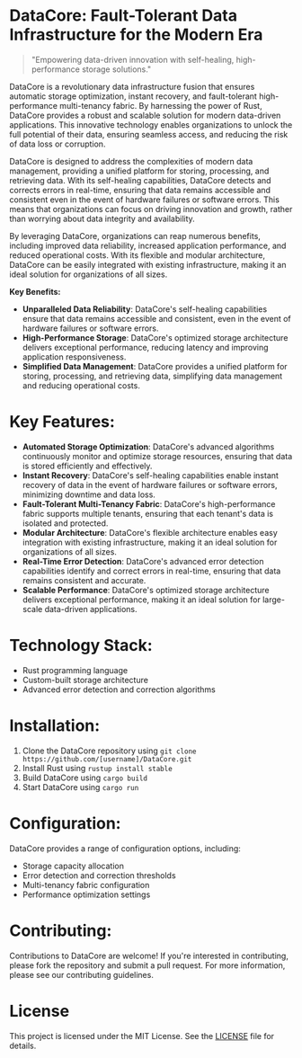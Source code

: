 <!-- DataCore_20250804193423_6726 -->

# DataCore: Fault-Tolerant Data Infrastructure for the Modern Era
> "Empowering data-driven innovation with self-healing, high-performance storage solutions."

DataCore is a revolutionary data infrastructure fusion that ensures automatic storage optimization, instant recovery, and fault-tolerant high-performance multi-tenancy fabric. By harnessing the power of Rust, DataCore provides a robust and scalable solution for modern data-driven applications. This innovative technology enables organizations to unlock the full potential of their data, ensuring seamless access, and reducing the risk of data loss or corruption.

DataCore is designed to address the complexities of modern data management, providing a unified platform for storing, processing, and retrieving data. With its self-healing capabilities, DataCore detects and corrects errors in real-time, ensuring that data remains accessible and consistent even in the event of hardware failures or software errors. This means that organizations can focus on driving innovation and growth, rather than worrying about data integrity and availability.

By leveraging DataCore, organizations can reap numerous benefits, including improved data reliability, increased application performance, and reduced operational costs. With its flexible and modular architecture, DataCore can be easily integrated with existing infrastructure, making it an ideal solution for organizations of all sizes.

**Key Benefits:**
* **Unparalleled Data Reliability**: DataCore's self-healing capabilities ensure that data remains accessible and consistent, even in the event of hardware failures or software errors.
* **High-Performance Storage**: DataCore's optimized storage architecture delivers exceptional performance, reducing latency and improving application responsiveness.
* **Simplified Data Management**: DataCore provides a unified platform for storing, processing, and retrieving data, simplifying data management and reducing operational costs.

# Key Features:
* **Automated Storage Optimization**: DataCore's advanced algorithms continuously monitor and optimize storage resources, ensuring that data is stored efficiently and effectively.
* **Instant Recovery**: DataCore's self-healing capabilities enable instant recovery of data in the event of hardware failures or software errors, minimizing downtime and data loss.
* **Fault-Tolerant Multi-Tenancy Fabric**: DataCore's high-performance fabric supports multiple tenants, ensuring that each tenant's data is isolated and protected.
* **Modular Architecture**: DataCore's flexible architecture enables easy integration with existing infrastructure, making it an ideal solution for organizations of all sizes.
* **Real-Time Error Detection**: DataCore's advanced error detection capabilities identify and correct errors in real-time, ensuring that data remains consistent and accurate.
* **Scalable Performance**: DataCore's optimized storage architecture delivers exceptional performance, making it an ideal solution for large-scale data-driven applications.

# Technology Stack:
* Rust programming language
* Custom-built storage architecture
* Advanced error detection and correction algorithms

# Installation:
1. Clone the DataCore repository using `git clone https://github.com/[username]/DataCore.git`
2. Install Rust using `rustup install stable`
3. Build DataCore using `cargo build`
4. Start DataCore using `cargo run`

# Configuration:
DataCore provides a range of configuration options, including:
* Storage capacity allocation
* Error detection and correction thresholds
* Multi-tenancy fabric configuration
* Performance optimization settings

# Contributing:
Contributions to DataCore are welcome! If you're interested in contributing, please fork the repository and submit a pull request. For more information, please see our contributing guidelines.

# License

This project is licensed under the MIT License. See the [LICENSE](https://github.com/[username]/DataCore/blob/main/LICENSE) file for details.